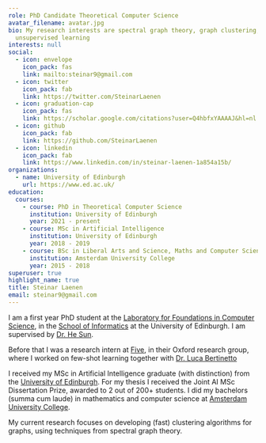```yaml
---
role: PhD Candidate Theoretical Computer Science
avatar_filename: avatar.jpg
bio: My research interests are spectral graph theory, graph clustering, and
  unsupervised learning
interests: null
social:
  - icon: envelope
    icon_pack: fas
    link: mailto:steinar9@gmail.com
  - icon: twitter
    icon_pack: fab
    link: https://twitter.com/SteinarLaenen
  - icon: graduation-cap
    icon_pack: fas
    link: https://scholar.google.com/citations?user=Q4hbfxYAAAAJ&hl=nl
  - icon: github
    icon_pack: fab
    link: https://github.com/SteinarLaenen
  - icon: linkedin
    icon_pack: fab
    link: https://www.linkedin.com/in/steinar-laenen-1a854a15b/
organizations:
  - name: University of Edinburgh
    url: https://www.ed.ac.uk/
education:
  courses:
    - course: PhD in Theoretical Computer Science
      institution: University of Edinburgh
      year: 2021 - present
    - course: MSc in Artificial Intelligence
      institution: University of Edinburgh
      year: 2018 - 2019
    - course: BSc in Liberal Arts and Science, Maths and Computer Science
      institution: Amsterdam University College
      year: 2015 - 2018
superuser: true
highlight_name: true
title: Steinar Laenen
email: steinar9@gmail.com
---
```

I am a first year PhD student at the [Laboratory for Foundations in Computer
      Science](URL "https\://web.inf.ed.ac.uk/lfcs"), in the [School of
      Informatics](URL "https\://www.ed.ac.uk/informatics") at the University of
		Edinburgh. I am supervised by [Dr. He Sun](URL "https\://homepages.inf.ed.ac.uk/hsun4/").

Before that I was a research intern at [Five](http://www.five.ai), in their Oxford research
group, where I worked on few-shot learning together with [Dr. Luca Bertinetto](http://research.gxstudios.net/)

I received my MSc in Artificial Intelligence graduate (with distinction) from the [University of Edinburgh](https://www.ed.ac.uk/studying/postgraduate/degrees?id=107&r=site/view). For my thesis I received the Joint AI MSc Dissertation Prize, awarded to 2 out of 200+ students. I did my bachelors (summa cum laude) in mathematics and computer science at [Amsterdam University College](http://www.auc.nl/).

My current research focuses on developing (fast) clustering algorithms for
graphs, using techniques from spectral graph theory.
